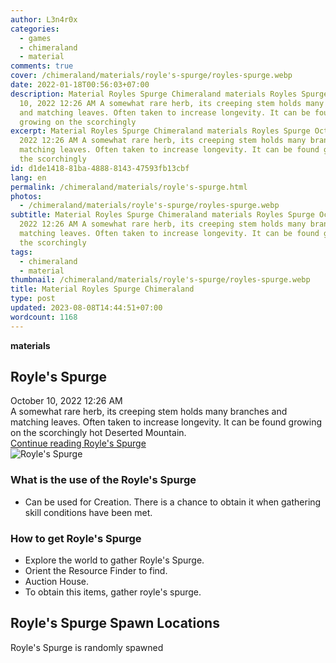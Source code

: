 ```yaml
---
author: L3n4r0x
categories:
  - games
  - chimeraland
  - material
comments: true
cover: /chimeraland/materials/royle's-spurge/royles-spurge.webp
date: 2022-01-18T00:56:03+07:00
description: Material Royles Spurge Chimeraland materials Royles Spurge October
  10, 2022 12:26 AM A somewhat rare herb, its creeping stem holds many branches
  and matching leaves. Often taken to increase longevity. It can be found
  growing on the scorchingly
excerpt: Material Royles Spurge Chimeraland materials Royles Spurge October 10,
  2022 12:26 AM A somewhat rare herb, its creeping stem holds many branches and
  matching leaves. Often taken to increase longevity. It can be found growing on
  the scorchingly
id: d1de1418-81ba-4888-8143-47593fb13cbf
lang: en
permalink: /chimeraland/materials/royle's-spurge.html
photos:
  - /chimeraland/materials/royle's-spurge/royles-spurge.webp
subtitle: Material Royles Spurge Chimeraland materials Royles Spurge October 10,
  2022 12:26 AM A somewhat rare herb, its creeping stem holds many branches and
  matching leaves. Often taken to increase longevity. It can be found growing on
  the scorchingly
tags:
  - chimeraland
  - material
thumbnail: /chimeraland/materials/royle's-spurge/royles-spurge.webp
title: Material Royles Spurge Chimeraland
type: post
updated: 2023-08-08T14:44:51+07:00
wordcount: 1168
---
```


<link
  rel="stylesheet"
  href="https://rawcdn.githack.com/dimaslanjaka/Web-Manajemen/870a349/css/bootstrap-5-3-0-alpha3-wrapper.css"
/>
<section id="bootstrap-wrapper">
  <div data-bs-theme="dark">
    <div
      class="row g-0 border rounded overflow-hidden flex-md-row mb-4 shadow-sm position-relative bg-dark text-light"
    >
      <div class="col p-4 d-flex flex-column position-static">
        <strong class="d-inline-block mb-2 text-success">materials</strong>
        <h2 class="mb-0">Royle&#x27;s Spurge</h2>
        <div class="mb-1 text-muted">October 10, 2022 12:26 AM</div>
        <div class="mb-2 border p-1">
          A somewhat rare herb, its creeping stem holds many branches and
          matching leaves. Often taken to increase longevity. It can be found
          growing on the scorchingly hot Deserted Mountain.
        </div>
        <a
          href="/chimeraland/materials/royle&#x27;s-spurge.html"
          class="stretched-link d-none text-primary"
          >Continue reading Royle&#x27;s Spurge</a
        >
      </div>
      <div class="col-auto d-none d-md-block d-lg-block">
        <img
          src="https://www.webmanajemen.com/chimeraland/materials/royle&#x27;s-spurge/royles-spurge.webp"
          alt="Royle&#x27;s Spurge"
        />
      </div>
    </div>
    <div class="row">
      <div class="col-lg-6 col-12 mb-2">
        <div class="card">
          <div class="card-body">
            <h3 class="card-title">
              What is the use of the Royle&#x27;s Spurge
            </h3>
            <div class="card-text">
              <ul>
                <li>
                  Can be used for Creation. There is a chance to obtain it when
                  gathering skill conditions have been met.
                </li>
              </ul>
            </div>
          </div>
        </div>
      </div>
      <div class="col-lg-6 col-12 mb-2">
        <div class="card">
          <div class="card-body">
            <h3 class="card-title">How to get Royle&#x27;s Spurge</h3>
            <div class="card-text">
              <ul>
                <li>Explore the world to gather Royle&#x27;s Spurge.</li>
                <li>Orient the Resource Finder to find.</li>
                <li>Auction House.</li>
                <li>To obtain this items, gather royle&#x27;s spurge.</li>
              </ul>
            </div>
          </div>
        </div>
      </div>
      <div class="col-12 mb-2">
        <h2>Royle&#x27;s Spurge Spawn Locations</h2>
        <p>Royle&#x27;s Spurge is randomly spawned</p>
      </div>
    </div>
  </div>
</section>